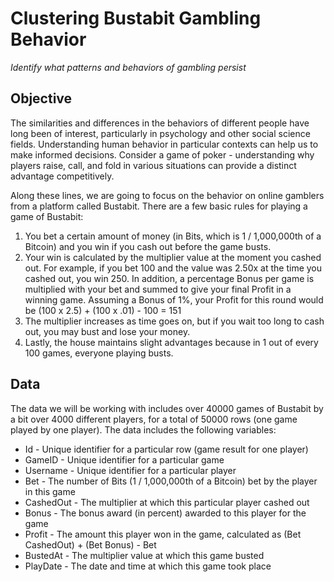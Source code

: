 # Clustering Bustabit Gambling Behavior
_Identify what patterns and behaviors of gambling persist_

## Objective
The similarities and differences in the behaviors of different people have long been of interest, particularly in psychology and other social science fields. Understanding human behavior in particular contexts can help us to make informed decisions. Consider a game of poker - understanding why players raise, call, and fold in various situations can provide a distinct advantage competitively.

Along these lines, we are going to focus on the behavior on online gamblers from a platform called Bustabit. There are a few basic rules for playing a game of Bustabit:

1. You bet a certain amount of money (in Bits, which is 1 / 1,000,000th of a Bitcoin) and you win if you cash out before the game busts.
2.  Your win is calculated by the multiplier value at the moment you cashed out. For example, if you bet 100 and the value was 2.50x at the time you cashed out, you win 250. In addition, a percentage Bonus per game is multiplied with your bet and summed to give your final Profit in a winning game. Assuming a Bonus of 1%, your Profit for this round would be (100 x 2.5) + (100 x .01) - 100 = 151
3. The multiplier increases as time goes on, but if you wait too long to cash out, you may bust and lose your money.
4. Lastly, the house maintains slight advantages because in 1 out of every 100 games, everyone playing busts.

## Data
The data we will be working with includes over 40000 games of Bustabit by a bit over 4000 different players, for a total of 50000 rows (one game played by one player). The data includes the following variables:

- Id - Unique identifier for a particular row (game result for one player)
- GameID - Unique identifier for a particular game
- Username - Unique identifier for a particular player
- Bet - The number of Bits (1 / 1,000,000th of a Bitcoin) bet by the player in this game
- CashedOut - The multiplier at which this particular player cashed out
- Bonus - The bonus award (in percent) awarded to this player for the game
- Profit - The amount this player won in the game, calculated as (Bet CashedOut) + (Bet Bonus) - Bet
- BustedAt - The multiplier value at which this game busted
- PlayDate - The date and time at which this game took place
